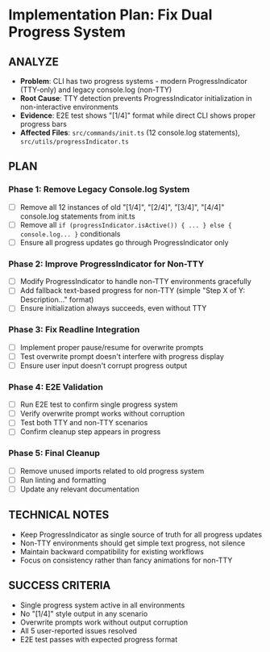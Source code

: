 # Implementation Plan: Fix Dual Progress System

## ANALYZE

- **Problem**: CLI has two progress systems - modern ProgressIndicator (TTY-only) and legacy console.log (non-TTY)
- **Root Cause**: TTY detection prevents ProgressIndicator initialization in non-interactive environments
- **Evidence**: E2E test shows "[1/4]" format while direct CLI shows proper progress bars
- **Affected Files**: `src/commands/init.ts` (12 console.log statements), `src/utils/progressIndicator.ts`

## PLAN

### Phase 1: Remove Legacy Console.log System

- [ ] Remove all 12 instances of old "[1/4]", "[2/4]", "[3/4]", "[4/4]" console.log statements from init.ts
- [ ] Remove all `if (progressIndicator.isActive()) { ... } else { console.log... }` conditionals
- [ ] Ensure all progress updates go through ProgressIndicator only

### Phase 2: Improve ProgressIndicator for Non-TTY

- [ ] Modify ProgressIndicator to handle non-TTY environments gracefully
- [ ] Add fallback text-based progress for non-TTY (simple "Step X of Y: Description..." format)
- [ ] Ensure initialization always succeeds, even without TTY

### Phase 3: Fix Readline Integration

- [ ] Implement proper pause/resume for overwrite prompts
- [ ] Test overwrite prompt doesn't interfere with progress display
- [ ] Ensure user input doesn't corrupt progress output

### Phase 4: E2E Validation

- [ ] Run E2E test to confirm single progress system
- [ ] Verify overwrite prompt works without corruption
- [ ] Test both TTY and non-TTY scenarios
- [ ] Confirm cleanup step appears in progress

### Phase 5: Final Cleanup

- [ ] Remove unused imports related to old progress system
- [ ] Run linting and formatting
- [ ] Update any relevant documentation

## TECHNICAL NOTES

- Keep ProgressIndicator as single source of truth for all progress updates
- Non-TTY environments should get simple text progress, not silence
- Maintain backward compatibility for existing workflows
- Focus on consistency rather than fancy animations for non-TTY

## SUCCESS CRITERIA

- Single progress system active in all environments
- No "[1/4]" style output in any scenario
- Overwrite prompts work without output corruption
- All 5 user-reported issues resolved
- E2E test passes with expected progress format
